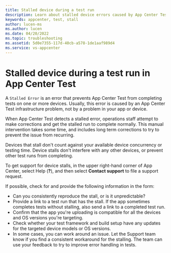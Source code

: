 ```yaml
---
title: Stalled device during a test run
description: Learn about stalled device errors caused by App Center Test infrastructure issues, and how to get help for stalled device test runs.
keywords: appcenter, test, stall
author: lucen-ms
ms.author: lucen
ms.date: 04/20/2022
ms.topic: troubleshooting
ms.assetid: 5d0e7355-117d-40cb-a578-1de1aaf989d4 
ms.service: vs-appcenter
---
```


# Stalled device during a test run in App Center Test

A `Stalled Error` is an error that prevents App Center Test from completing tests on one or more devices. Usually, this error is caused by an App Center Test infrastructure problem, not by a problem in your app or device.

When App Center Test detects a stalled error, operations staff attempt to make corrections and get the stalled run to complete normally. This manual intervention takes some time, and includes long term corrections to try to prevent the issue from recurring.

Devices that stall don't count against your available device concurrency or testing time. Device stalls don't interfere with any other devices, or prevent other test runs from completing.

To get support for device stalls, in the upper right-hand corner of App Center, select Help (**?**), and then select **Contact support** to file a support request.

If possible, check for and provide the following information in the form:

- Can you consistently reproduce the stall, or is it unpredictable?
- Provide a link to a test run that has the stall. If the app sometimes completes tests without stalling, also send a link to a completed test run.
- Confirm that the app you're uploading is compatible for all the devices and OS versions you're targeting.
- Check whether your test framework and build setup have any updates for the targeted device models or OS versions.
- In some cases, you can work around an issue. Let the Support team know if you find a consistent workaround for the stalling. The team can use your feedback to try to improve error handling in tests.